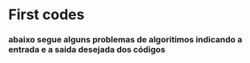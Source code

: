 # First codes
### abaixo segue alguns problemas de algoritimos indicando a entrada e a saida desejada dos códigos
